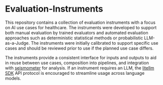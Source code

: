 # Evaluation-Instruments

This repository contains a collection of evaluation instruments with a focus on AI use cases for healthcare. The instruments were developed to support both manual evaluation by trained evaluators and automated evaluation approaches such as deterministic statistical methods or probabilistic LLM-as-a-Judge. The instruments were initially calibrated to support specific use cases and should be reviewed prior to use if the planned use case differs. 

The instruments provide a consistent interface for inputs and outputs to aid in reuse between use cases, composition into pipelines, and integration with [seismometer](https://epic-open-source.github.io/seismometer/) for analysis. If an instrument requires an LLM, the [litellm SDK](https://docs.litellm.ai/) API protocol is encouraged to streamline usage across language models. 
